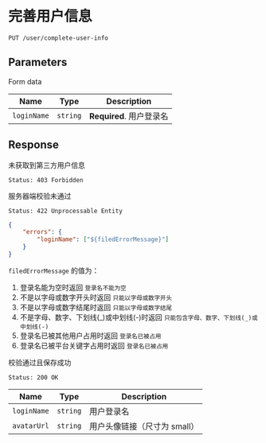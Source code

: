 # 完善用户信息

```text
PUT /user/complete-user-info
```

## Parameters

Form data

| Name        | Type     | Description              |
| ----------- | -------- | ------------------------ |
| `loginName` | `string` | **Required**. 用户登录名 |

## Response

未获取到第三方用户信息

```text
Status: 403 Forbidden
```

服务器端校验未通过

```text
Status: 422 Unprocessable Entity
```

```json
{
    "errors": {
        "loginName": ["${filedErrorMessage}"]
    }
}
```

`filedErrorMessage` 的值为：

1. 登录名能为空时返回 `登录名不能为空`
2. 不是以字母或数字开头时返回 `只能以字母或数字开头`
3. 不是以字母或数字结尾时返回 `只能以字母或数字结尾`
4. 不是字母、数字、下划线(_)或中划线(-)时返回 `只能包含字母、数字、下划线(_)或中划线(-)`
5. 登录名已被其他用户占用时返回 `登录名已被占用`
6. 登录名已被平台关键字占用时返回 `登录名已被占用`

校验通过且保存成功

```text
Status: 200 OK
```

| Name        | Type     | Description                  |
| ----------- | -------- | ---------------------------- |
| `loginName` | `string` | 用户登录名                   |
| `avatarUrl` | `string` | 用户头像链接（尺寸为 small） |